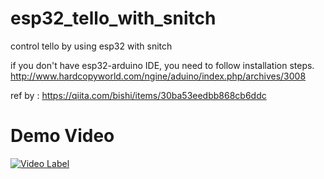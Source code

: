 # esp32_tello_with_snitch
control tello by using esp32 with snitch

if you don't have esp32-arduino IDE, you need to follow installation steps.
http://www.hardcopyworld.com/ngine/aduino/index.php/archives/3008

ref by : https://qiita.com/bishi/items/30ba53eedbb868cb6ddc

# Demo Video
[![Video Label](http://img.youtube.com/vi/unjvdZt-pKM/0.jpg)](https://youtu.be/unjvdZt-pKM?t=0s)
